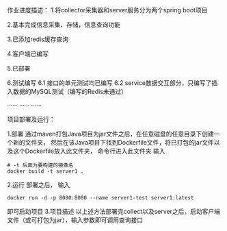 作业进度描述：
1.将collector采集器和server服务分为两个spring boot项目

2.基本完成信息采集、存储，信息查询功能

3.已添加redis缓存查询

4.客户端已编写

5.已部署

6.测试编写
   6.1 接口的单元测试均已编写
   6.2 service数据交互部分，只编写了插入数据的MySQL测试（编写的Redis未通过）


······
······
······

项目部署及运行：

1.部署
通过maven打包Java项目为jar文件之后，在任意磁盘的任意目录下创建一个新的文件夹，
然后在该Java项目下找到Dockerfile文件，将已打包的jar文件以及这个Dockerfile放入此文件夹，
命令行进入此文件夹
输入
```
# -t 后面为要构建的镜像名
docker build -t server1 .
```
2.运行
部署之后，
输入
```
docker run -d -p 8080:8080 --name server1-test server1:latest
```
即可启动项目
3.项目描述
以上述方法部署完collect以及server之后，启动客户端文件（或可打包为jar），输入参数即可调用查询接口
